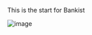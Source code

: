 This is the start for Bankist

![image](https://github.com/Anastasios3/arraysJavascriptBankist/assets/117446378/62e8605b-ffb6-4f55-a0d8-4bde0bec7b5b)
